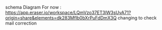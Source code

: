 schema Diagram For now : https://app.eraser.io/workspace/LQmVzo37ET3lW3sUvA71?origin=share&elements=dk283Mflb0bXrPuFdDmX3Q
changing to check mail correction
